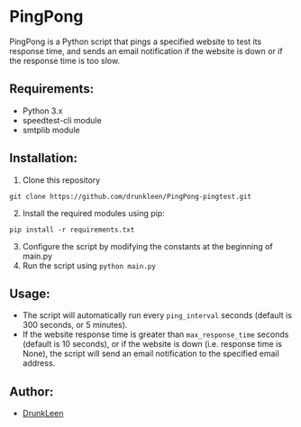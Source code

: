 # PingPong

PingPong is a Python script that pings a specified website to test its response time, and sends an email notification if the website is down or if the response time is too slow.

## Requirements:
- Python 3.x
- speedtest-cli module
- smtplib module

## Installation:
1. Clone this repository
```
git clone https://github.com/drunkleen/PingPong-pingtest.git
```
2. Install the required modules using pip:
```
pip install -r requirements.txt
```
3. Configure the script by modifying the constants at the beginning of main.py
4. Run the script using `python main.py`

## Usage:
- The script will automatically run every `ping_interval` seconds (default is 300 seconds, or 5 minutes).
- If the website response time is greater than `max_response_time` seconds (default is 10 seconds), or if the website is down (i.e. response time is None), the script will send an email notification to the specified email address.

## Author:
- [DrunkLeen](https://github.com/drunkleen)
